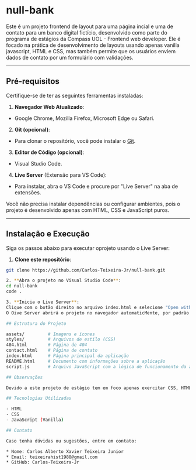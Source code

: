 # null-bank

Este é um projeto frontend de layout para uma página incial e uma de contato para um banco digital fictício, desenvolvido como parte do programa de estágios da Compass UOL - Frontend web developer. Ele é focado na prática de desenvolvimento de layouts usando apenas vanilla javascript, HTML e CSS, mas também permite que os usuários enviem dados de contato por um formulário com validações.

---

## Pré-requisitos

Certifique-se de ter as seguintes ferramentas instaladas:

1. **Navegador Web Atualizado**: 
  - Google Chrome, Mozilla Firefox, Microsoft Edge ou Safari.

2. **Git (opcional)**:
  - Para clonar o repositório, você pode instalar o [Git](https://git-scm.com/).

3. **Editor de Código (opcional)**:
  - Visual Studio Code.

4. **Live Server** (Extensão para VS Code):  
  - Para instalar, abra o VS Code e procure por "Live Server" na aba de extensões.

Você não precisa instalar dependências ou configurar ambientes, pois o projeto é desenvolvido apenas com HTML, CSS e JavaScript puros.

---

## Instalação e Execução

Siga os passos abaixo para executar oprojeto usando o Live Server:

1. **Clone este repositório**:
  ```bash
  git clone https://github.com/Carlos-Teixeira-Jr/null-bank.git

2. **Abra o projeto no Visual Studio Code**:
  cd null-bank
  code .

3. **Inicia o Live Server**:
  Clique com o botão direito no arquivo index.html e selecione "Open with Live Server".
  O Oive Server abrirá o projeto no navegador automaticMente, por padrão no endereço http://127.0.0.1:5500.

## Estrutura do Projeto

assets/         # Imagens e ícones
styles/         # Arquivos de estilo (CSS)
404.html        # Página de 404
contact.html    # Página de contato
index.html      # Página principal da aplicação
README.html     # Documento com informações sobre a aplicação
script.js       # Arquivo JavaScript com a lógica de funcionamento da aplicação (JS)

## Observações

Devido a este projeto de estágio tem em foco apenas exercitar CSS, HTML e JavaScript Vanilla. Devido a isso, a aplicação contém apenas uma home page e uma página de contato, enquanto os demais links levam à uma página 404. Ainda assim, o formulário da página de contato valida os dados inseridos, exibe mensagens de erro ou sucesso e armazena os dados válidos no Local Storage.

## Tecnologias Utilizadas

- HTML
- CSS
- JavaScript (Vanilla)

## Contato

Caso tenha dúvidas ou sugestões, entre em contato:

* Nome: Carlos Alberto Xavier Teixeira Junior
* Email: teixeirahist1988@gmail.com
* GitHub: Carlos-Teixeira-Jr 
